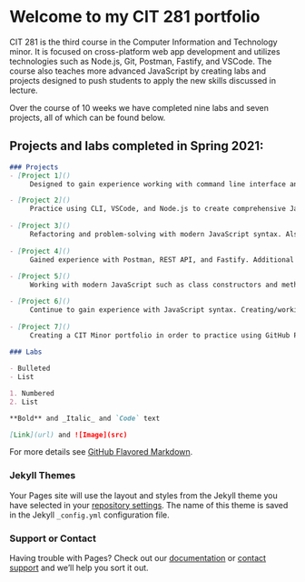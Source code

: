 # Welcome to my CIT 281 portfolio

CIT 281 is the third course in the Computer Information and Technology minor. It is focused on cross-platform web app development and utilizes technologies such as Node.js, Git, Postman, Fastify, and VSCode. The course also teaches more advanced JavaScript by creating labs and projects designed to push students to apply the new skills discussed in lecture. 

Over the course of 10 weeks we have completed nine labs and seven projects, all of which can be found below.

## Projects and labs completed in Spring 2021:

```markdown
### Projects
- [Project 1]()
     Designed to gain experience working with command line interface and the subsequent commands as well as working with VSCode and Node.js.

- [Project 2]()
     Practice using CLI, VSCode, and Node.js to create comprehensive JavaScript code. 
 
- [Project 3]()
     Refactoring and problem-solving with modern JavaScript syntax. Also using Node.js and Fastify to gain experience with the GET verb, routes, and query          parameters.
     
- [Project 4]()
     Gained experience with Postman, REST API, and Fastify. Additional practice exporting code modules and testing code without using a web server.
     
- [Project 5]()
     Working with modern JavaScript such as class constructors and methods, code modules, and arrays in order to make a functioning game. Project was optional for extra credit.

- [Project 6]()
     Continue to gain experience with JavaScript syntax. Creating/working with classes, class inheritance, debugging, and static data.
     
- [Project 7]()
     Creating a CIT Minor portfolio in order to practice using GitHub Pages and repos.
     
### Labs

- Bulleted
- List

1. Numbered
2. List

**Bold** and _Italic_ and `Code` text

[Link](url) and ![Image](src)
```

For more details see [GitHub Flavored Markdown](https://guides.github.com/features/mastering-markdown/).

### Jekyll Themes

Your Pages site will use the layout and styles from the Jekyll theme you have selected in your [repository settings](https://github.com/nataleeirwin/nataleeirwin.github.io/settings/pages). The name of this theme is saved in the Jekyll `_config.yml` configuration file.

### Support or Contact

Having trouble with Pages? Check out our [documentation](https://docs.github.com/categories/github-pages-basics/) or [contact support](https://support.github.com/contact) and we’ll help you sort it out.
